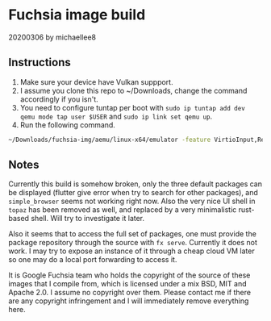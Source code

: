 # Fuchsia image build
20200306
by michaellee8

## Instructions

1. Make sure your device have Vulkan suppport.
2. I assume you clone this repo to ~/Downloads, change the command accordingly if you isn't.
3. You need to configure tuntap per boot with `sudo ip tuntap add dev qemu mode tap user $USER` and `sudo ip link set qemu up`.
4. Run the following command.

```sh
~/Downloads/fuchsia-img/aemu/linux-x64/emulator -feature VirtioInput,RefCountPipe,KVM,GLDirectMem,Vulkan -window-size 1280x800 -gpu host -fuchsia -kernel ~/Downloads/fuchsia-img/multiboot.bin -initrd ~/Downloads/fuchsia-img/fuchsia-ssh.zbi -m 2048 -serial stdio -vga none -device virtio-keyboard-pci -device virtio_input_multi_touch_pci_1 -smp 4,threads=2 -machine q35 -device isa-debug-exit,iobase=0xf4,iosize=0x04 -enable-kvm -cpu host,migratable=no,+invtsc -netdev type=tap,ifname=qemu,script=no,downscript=no,id=net0 -device e1000,netdev=net0,mac=52:54:00:63:5e:7a -drive file=~/Downloads/fuchsia-img/fvm.blk,format=raw,if=none,id=vdisk -device virtio-blk-pci,drive=vdisk -append 'TERM=xterm-256color kernel.serial=legacy kernel.entropy-mixin=e930a069b790f73cb04fb0a1b49846cace094e1c77d839860ccbc875a37efbc5 kernel.halt-on-panic=true '
```

## Notes

Currently this build is somehow broken, only the three default packages can be displayed (flutter give error when try to search for other packages), and `simple_browser` seems not working right now. Also the very nice UI shell in `topaz` has been removed as well, and replaced by a very minimalistic rust-based shell. Will try to investigate it later.

Also it seems that to access the full set of packages, one must provide the package repository through the source with `fx serve`. Currently it does not work. I may try to expose an instance of it through a cheap cloud VM later so one may do a local port forwarding to access it.

It is Google Fuchsia team who holds the copyright of the source of these images that I compile from, which is licensed under a mix BSD, MIT and Apache 2.0. I assume no copyright over them. Please contact me if there are any copyright infringement and I will immediately remove everything here.
